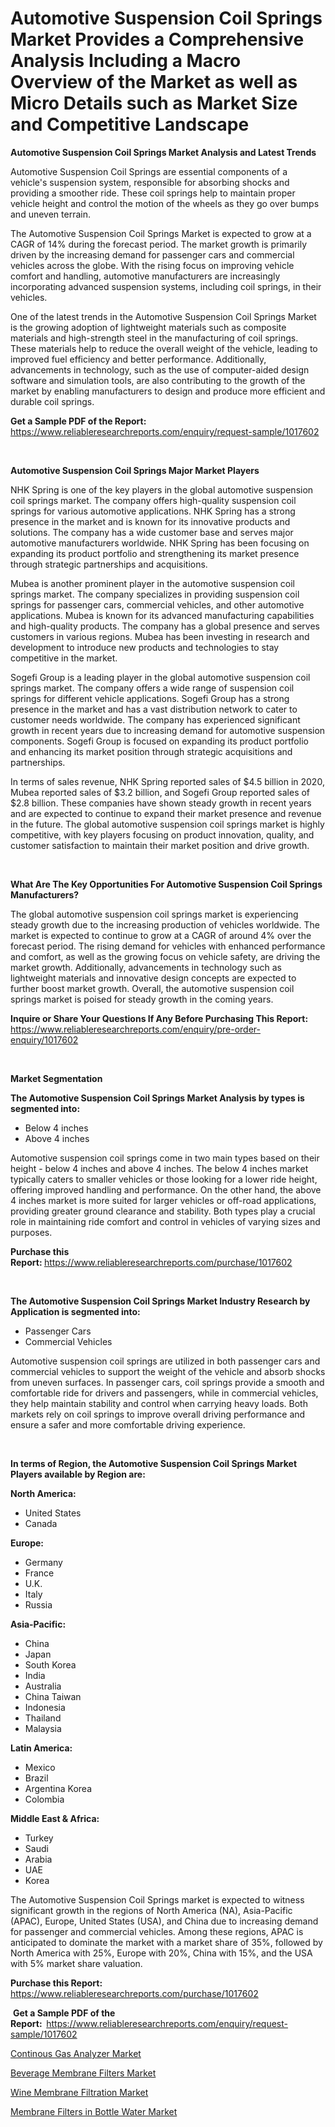 <p><h1>Automotive Suspension Coil Springs Market Provides a Comprehensive Analysis Including a Macro Overview of the Market as well as Micro Details such as Market Size and Competitive Landscape</h1></p><p><strong>Automotive Suspension Coil Springs Market Analysis and Latest Trends</strong></p>
<p><p>Automotive Suspension Coil Springs are essential components of a vehicle's suspension system, responsible for absorbing shocks and providing a smoother ride. These coil springs help to maintain proper vehicle height and control the motion of the wheels as they go over bumps and uneven terrain.</p><p>The Automotive Suspension Coil Springs Market is expected to grow at a CAGR of 14% during the forecast period. The market growth is primarily driven by the increasing demand for passenger cars and commercial vehicles across the globe. With the rising focus on improving vehicle comfort and handling, automotive manufacturers are increasingly incorporating advanced suspension systems, including coil springs, in their vehicles.</p><p>One of the latest trends in the Automotive Suspension Coil Springs Market is the growing adoption of lightweight materials such as composite materials and high-strength steel in the manufacturing of coil springs. These materials help to reduce the overall weight of the vehicle, leading to improved fuel efficiency and better performance. Additionally, advancements in technology, such as the use of computer-aided design software and simulation tools, are also contributing to the growth of the market by enabling manufacturers to design and produce more efficient and durable coil springs.</p></p>
<p><strong>Get a Sample PDF of the Report:&nbsp;</strong> <a href="https://www.reliableresearchreports.com/enquiry/request-sample/1017602">https://www.reliableresearchreports.com/enquiry/request-sample/1017602</a></p>
<p>&nbsp;</p>
<p><strong>Automotive Suspension Coil Springs Major Market Players</strong></p>
<p><p>NHK Spring is one of the key players in the global automotive suspension coil springs market. The company offers high-quality suspension coil springs for various automotive applications. NHK Spring has a strong presence in the market and is known for its innovative products and solutions. The company has a wide customer base and serves major automotive manufacturers worldwide. NHK Spring has been focusing on expanding its product portfolio and strengthening its market presence through strategic partnerships and acquisitions.</p><p>Mubea is another prominent player in the automotive suspension coil springs market. The company specializes in providing suspension coil springs for passenger cars, commercial vehicles, and other automotive applications. Mubea is known for its advanced manufacturing capabilities and high-quality products. The company has a global presence and serves customers in various regions. Mubea has been investing in research and development to introduce new products and technologies to stay competitive in the market.</p><p>Sogefi Group is a leading player in the global automotive suspension coil springs market. The company offers a wide range of suspension coil springs for different vehicle applications. Sogefi Group has a strong presence in the market and has a vast distribution network to cater to customer needs worldwide. The company has experienced significant growth in recent years due to increasing demand for automotive suspension components. Sogefi Group is focused on expanding its product portfolio and enhancing its market position through strategic acquisitions and partnerships.</p><p>In terms of sales revenue, NHK Spring reported sales of $4.5 billion in 2020, Mubea reported sales of $3.2 billion, and Sogefi Group reported sales of $2.8 billion. These companies have shown steady growth in recent years and are expected to continue to expand their market presence and revenue in the future. The global automotive suspension coil springs market is highly competitive, with key players focusing on product innovation, quality, and customer satisfaction to maintain their market position and drive growth.</p></p>
<p>&nbsp;</p>
<p><strong>What Are The Key Opportunities For Automotive Suspension Coil Springs Manufacturers?</strong></p>
<p><p>The global automotive suspension coil springs market is experiencing steady growth due to the increasing production of vehicles worldwide. The market is expected to continue to grow at a CAGR of around 4% over the forecast period. The rising demand for vehicles with enhanced performance and comfort, as well as the growing focus on vehicle safety, are driving the market growth. Additionally, advancements in technology such as lightweight materials and innovative design concepts are expected to further boost market growth. Overall, the automotive suspension coil springs market is poised for steady growth in the coming years.</p></p>
<p><strong>Inquire or Share Your Questions If Any Before Purchasing This Report:</strong> <a href="https://www.reliableresearchreports.com/enquiry/pre-order-enquiry/1017602">https://www.reliableresearchreports.com/enquiry/pre-order-enquiry/1017602</a></p>
<p>&nbsp;</p>
<p><strong>Market Segmentation</strong></p>
<p><strong>The Automotive Suspension Coil Springs Market Analysis by types is segmented into:</strong></p>
<p><ul><li>Below 4 inches</li><li>Above 4 inches</li></ul></p>
<p><p>Automotive suspension coil springs come in two main types based on their height - below 4 inches and above 4 inches. The below 4 inches market typically caters to smaller vehicles or those looking for a lower ride height, offering improved handling and performance. On the other hand, the above 4 inches market is more suited for larger vehicles or off-road applications, providing greater ground clearance and stability. Both types play a crucial role in maintaining ride comfort and control in vehicles of varying sizes and purposes.</p></p>
<p><strong>Purchase this Report:&nbsp;</strong><a href="https://www.reliableresearchreports.com/purchase/1017602">https://www.reliableresearchreports.com/purchase/1017602</a></p>
<p>&nbsp;</p>
<p><strong>The Automotive Suspension Coil Springs Market Industry Research by Application is segmented into:</strong></p>
<p><ul><li>Passenger Cars</li><li>Commercial Vehicles</li></ul></p>
<p><p>Automotive suspension coil springs are utilized in both passenger cars and commercial vehicles to support the weight of the vehicle and absorb shocks from uneven surfaces. In passenger cars, coil springs provide a smooth and comfortable ride for drivers and passengers, while in commercial vehicles, they help maintain stability and control when carrying heavy loads. Both markets rely on coil springs to improve overall driving performance and ensure a safer and more comfortable driving experience.</p></p>
<p>&nbsp;</p>
<p><strong>In terms of Region, the Automotive Suspension Coil Springs Market Players available by Region are:</strong></p>
<p>
    <p> <strong> North America: </strong>
        <ul>
            <li>United States</li>
            <li>Canada</li>
        </ul>
        </p> 
    <p> <strong> Europe: </strong>
        <ul>
            <li>Germany</li>
            <li>France</li>
            <li>U.K.</li>
            <li>Italy</li>
            <li>Russia</li>
        </ul>
        </p> 
    <p> <strong> Asia-Pacific: </strong>
        <ul>
            <li>China</li>
            <li>Japan</li>
            <li>South Korea</li>
            <li>India</li>
            <li>Australia</li>
            <li>China Taiwan</li>
            <li>Indonesia</li>
            <li>Thailand</li>
            <li>Malaysia</li>
        </ul>
        </p> 
    <p> <strong> Latin America: </strong>
        <ul>
            <li>Mexico</li>
            <li>Brazil</li>
            <li>Argentina Korea</li>
            <li>Colombia</li>
        </ul>
        </p> 
    <p> <strong> Middle East & Africa: </strong>
        <ul>
            <li>Turkey</li>
            <li>Saudi</li>
            <li>Arabia</li>
            <li>UAE</li>
            <li>Korea</li>
        </ul>
    </p>
    </p>
<p><p>The Automotive Suspension Coil Springs market is expected to witness significant growth in the regions of North America (NA), Asia-Pacific (APAC), Europe, United States (USA), and China due to increasing demand for passenger and commercial vehicles. Among these regions, APAC is anticipated to dominate the market with a market share of 35%, followed by North America with 25%, Europe with 20%, China with 15%, and the USA with 5% market share valuation.</p></p>
<p><strong>Purchase this Report: </strong><a href="https://www.reliableresearchreports.com/purchase/1017602">https://www.reliableresearchreports.com/purchase/1017602</a></p>
<p>&nbsp;<strong>Get a Sample PDF of the Report:&nbsp;&nbsp;</strong><a href="https://www.reliableresearchreports.com/enquiry/request-sample/1017602">https://www.reliableresearchreports.com/enquiry/request-sample/1017602</a></p>
<p><strong></strong></p>
<p><p><a href="https://unruly-ladybug-44b.notion.site/Continous-Gas-Analyzer-Market-Challenges-Opportunities-and-Growth-Drivers-and-Major-Market-Player-e4e29d67d72741b0a9a10024a8a89ea1">Continous Gas Analyzer Market</a></p><p><a href="https://view.publitas.com/reportprime-1/global-beverage-membrane-filters-market-by-types-applications-and-major-players-with-regional-growth-rate-analysis-and-development-situation-from-2023-to-2030/">Beverage Membrane Filters Market</a></p><p><a href="https://view.publitas.com/reportprime-1/wine-membrane-filtration-market-size-and-growth-market-segmentation-regional-and-country-breakdowns-and-market-trends-for-period-from-2023-2030/">Wine Membrane Filtration Market</a></p><p><a href="https://view.publitas.com/reportprime-1/membrane-filters-in-bottle-water-market-size-reflecting-a-forecast-till-2030-market-by-type-by-application-and-by-geography/">Membrane Filters in Bottle Water Market</a></p></p>